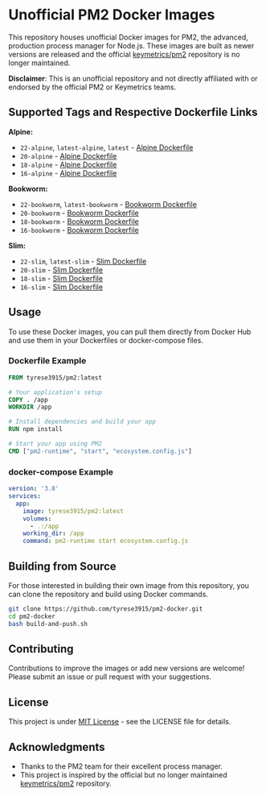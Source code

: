# Unofficial PM2 Docker Images

This repository houses unofficial Docker images for PM2, the advanced, production process manager for Node.js. These images are built as newer versions are released and the official [keymetrics/pm2](https://github.com/keymetrics/pm2-docker) repository is no longer maintained.

**Disclaimer**: This is an unofficial repository and not directly affiliated with or endorsed by the official PM2 or Keymetrics teams.

## Supported Tags and Respective Dockerfile Links

**Alpine:**
- `22-alpine`, `latest-alpine`, `latest` - [Alpine Dockerfile](https://github.com/TyreseDev/pm2-docker/tree/main/tags/22/alpine/Dockerfile)
- `20-alpine` - [Alpine Dockerfile](https://github.com/TyreseDev/pm2-docker/tree/main/tags/20/alpine/Dockerfile)
- `18-alpine` - [Alpine Dockerfile](https://github.com/TyreseDev/pm2-docker/tree/main/tags/18/alpine/Dockerfile)
- `16-alpine` - [Alpine Dockerfile](https://github.com/TyreseDev/pm2-docker/tree/main/tags/16/alpine/Dockerfile)

**Bookworm:**
- `22-bookworm`, `latest-bookworm` - [Bookworm Dockerfile](https://github.com/TyreseDev/pm2-docker/tree/main/tags/22/bookworm/Dockerfile)
- `20-bookworm` - [Bookworm Dockerfile](https://github.com/TyreseDev/pm2-docker/tree/main/tags/20/bookworm/Dockerfile)
- `18-bookworm` - [Bookworm Dockerfile](https://github.com/TyreseDev/pm2-docker/tree/main/tags/18/bookworm/Dockerfile)
- `16-bookworm` - [Bookworm Dockerfile](https://github.com/TyreseDev/pm2-docker/tree/main/tags/16/bookworm/Dockerfile)

**Slim:**
- `22-slim`, `latest-slim` - [Slim Dockerfile](https://github.com/TyreseDev/pm2-docker/tree/main/tags/22/slim/Dockerfile)
- `20-slim` - [Slim Dockerfile](https://github.com/TyreseDev/pm2-docker/tree/main/tags/20/slim/Dockerfile)
- `18-slim` - [Slim Dockerfile](https://github.com/TyreseDev/pm2-docker/tree/main/tags/18/slim/Dockerfile)
- `16-slim` - [Slim Dockerfile](https://github.com/TyreseDev/pm2-docker/tree/main/tags/16/slim/Dockerfile)

## Usage

To use these Docker images, you can pull them directly from Docker Hub and use them in your Dockerfiles or docker-compose files.

### Dockerfile Example

```Dockerfile
FROM tyrese3915/pm2:latest

# Your application's setup
COPY . /app
WORKDIR /app

# Install dependencies and build your app
RUN npm install

# Start your app using PM2
CMD ["pm2-runtime", "start", "ecosystem.config.js"]
```

### docker-compose Example

```yaml
version: '3.8'
services:
  app:
    image: tyrese3915/pm2:latest
    volumes:
      - .:/app
    working_dir: /app
    command: pm2-runtime start ecosystem.config.js
```

## Building from Source

For those interested in building their own image from this repository, you can clone the repository and build using Docker commands.

```sh
git clone https://github.com/tyrese3915/pm2-docker.git
cd pm2-docker
bash build-and-push.sh
```

## Contributing

Contributions to improve the images or add new versions are welcome! Please submit an issue or pull request with your suggestions.

## License

This project is under [MIT License](LICENSE) - see the LICENSE file for details.

## Acknowledgments

- Thanks to the PM2 team for their excellent process manager.
- This project is inspired by the official but no longer maintained [keymetrics/pm2](https://github.com/keymetrics/docker-pm2) repository.
